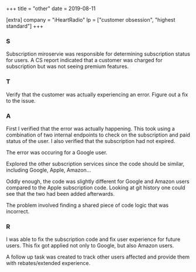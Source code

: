 +++
title = "other"
date = 2019-08-11

[extra]
company = "iHeartRadio"
lp = ["customer obsession", "highest standard"]
+++

### S
Subscription miroservie was responsible for determining subscription status for users.
A CS report indicated that a customer was charged for subscription but was not seeing
premium features.

### T
Verify that the customer was actually experiencing an error. Figure out a fix to the issue.

### A
First I verified that the error was actually happening. This took using a combination of
two internal endpoints to check on the subscription and paid status of the user.
I also verified that the subscription had not expired.

The error was occuring for a Google user.

Explored the other subscription services since the code should be similar, including
Google, Apple, Amazon...

Oddly enough, the code was slightly different for Google and Amazon users compared to
the Apple subscription code. Looking at git history one could see that the two had
been added afterwards.

The problem involved finding a shared piece of code logic that was incorrect.

### R
I was able to fix the subscription code and fix user experience for future users.
This fix got applied not only to Google, but also Amazon users.

A follow up task was created to track other users affected and provide them with
rebates/extended experience.

